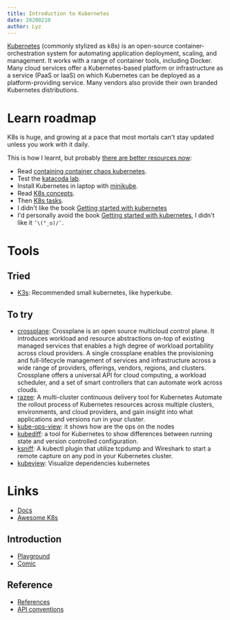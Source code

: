 ```yaml
---
title: Introduction to Kubernetes
date: 20200210
author: Lyz
---
```


[Kubernetes](https://en.wikipedia.org/wiki/Kubernetes) (commonly stylized as
k8s) is an open-source container-orchestration system for automating application
deployment, scaling, and management. It works with a range of container tools,
including Docker. Many cloud services offer a Kubernetes-based platform or
infrastructure as a service (PaaS or IaaS) on which Kubernetes can be deployed
as a platform-providing service. Many vendors also provide their own branded
Kubernetes distributions.

# Learn roadmap

K8s is huge, and growing at a pace that most mortals can't stay updated unless
you work with it daily.

This is how I learnt, but probably [there are better resources now](https://github.com/ramitsurana/awesome-kubernetes#starting-point):

* Read [containing container chaos kubernetes](
  https://opensource.com/life/16/9/containing-container-chaos-kubernetes).
* Test the [katacoda lab](https://www.katacoda.com/courses/kubernetes).
* Install Kubernetes in laptop with
  [minikube](https://kubernetes.io/docs/setup/learning-environment/minikube/).
* Read [K8s concepts](https://kubernetes.io/docs/concepts).
* Then [K8s tasks](https://kubernetes.io/docs/tasks/).
* I didn't like the book [Getting started with kubernetes](https://www.packtpub.com/eu/virtualization-and-cloud/getting-started-kubernetes-third-edition)
* I'd personally avoid the book [Getting started with
  kubernetes](https://www.packtpub.com/eu/virtualization-and-cloud/getting-started-kubernetes-third-edition),
  I didn't like it `¯\(°_o)/¯`.

# Tools

## Tried

* [K3s](k3s.io): Recommended small kubernetes, like hyperkube.

## To try

* [crossplane](https://github.com/crossplaneio/crossplane): Crossplane is an
  open source multicloud control plane. It introduces workload and resource
  abstractions on-top of existing managed services that enables a high degree of
  workload portability across cloud providers. A single crossplane enables the
  provisioning and full-lifecycle management of services and infrastructure
  across a wide range of providers, offerings, vendors, regions, and clusters.
  Crossplane offers a universal API for cloud computing, a workload scheduler,
  and a set of smart controllers that can automate work across clouds.
* [razee](razee.io): A multi-cluster continuous delivery tool for Kubernetes
  Automate the rollout process of Kubernetes resources across multiple clusters,
  environments, and cloud providers, and gain insight into what applications and
  versions run in your cluster.
* [kube-ops-view](https://github.com/hjacobs/kube-ops-view): it shows how are
  the ops on the nodes
* [kubediff](https://github.com/weaveworks/kubediff): a tool for Kubernetes to
  show differences between running state and version controlled configuration.
* [ksniff](https://github.com/eldadru/ksniff): A kubectl plugin that utilize
  tcpdump and Wireshark to start a remote capture on any pod in your Kubernetes
  cluster.
* [kubeview](https://learnk8s.io/visualise-dependencies-kubernetes/): Visualize
  dependencies kubernetes

# Links

* [Docs](https://kubernetes.io/docs/)
* [Awesome K8s](https://github.com/ramitsurana/awesome-kubernetes)

## Introduction

* [Playground](https://www.katacoda.com/courses/kubernetes/playground)
* [Comic](https://cloud.google.com/kubernetes-engine/kubernetes-comic)

## Reference

* [References](https://kubernetes.io/docs/reference/)
* [API conventions](https://github.com/kubernetes/community/blob/master/contributors/devel/api-conventions.md)
